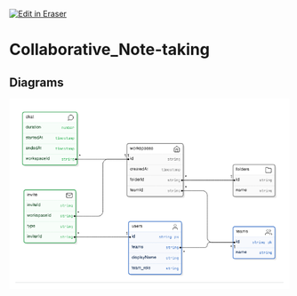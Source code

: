 <p><a target="_blank" href="https://app.eraser.io/workspace/OxmVappMO5RE8EK8NbJH" id="edit-in-eraser-github-link"><img alt="Edit in Eraser" src="https://firebasestorage.googleapis.com/v0/b/second-petal-295822.appspot.com/o/images%2Fgithub%2FOpen%20in%20Eraser.svg?alt=media&amp;token=968381c8-a7e7-472a-8ed6-4a6626da5501"></a></p>

# Collaborative_Note-taking



<!-- eraser-additional-content -->
## Diagrams
<!-- eraser-additional-files -->
<a href="/README-entity-relationship-1.eraserdiagram" data-element-id="wkP8JMEfA8-ChM17zF-rk"><img src="/.eraser/OxmVappMO5RE8EK8NbJH___Ryxa1T7S33Xr58yLcTA4rYFgR9v1___---diagram----19ab055a129fc094491a5695c63657a0.png" alt="" data-element-id="wkP8JMEfA8-ChM17zF-rk" /></a>
<!-- end-eraser-additional-files -->
<!-- end-eraser-additional-content -->
<!--- Eraser file: https://app.eraser.io/workspace/OxmVappMO5RE8EK8NbJH --->